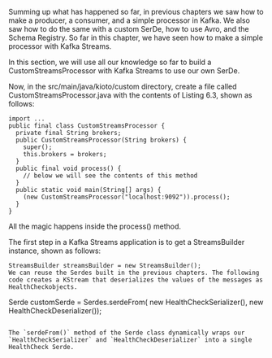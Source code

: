 Summing up what has happened so far, in previous chapters we saw how to make a producer, a consumer, and a simple processor in Kafka. We also saw how to do the same with a custom SerDe, how to use Avro, and the Schema Registry. So far in this chapter, we have seen how to make a simple processor with Kafka Streams.

In this section, we will use all our knowledge so far to build a CustomStreamsProcessor with Kafka Streams to use our own SerDe.

Now, in the src/main/java/kioto/custom directory, create a file called CustomStreamsProcessor.java with the contents of Listing 6.3, shown as follows:

```
import ...
public final class CustomStreamsProcessor {
  private final String brokers;
  public CustomStreamsProcessor(String brokers) {
    super();
    this.brokers = brokers;
  }
  public final void process() {
    // below we will see the contents of this method
  }
  public static void main(String[] args) {
    (new CustomStreamsProcessor("localhost:9092")).process();
  }
}
```

All the magic happens inside the process() method.

The first step in a Kafka Streams application is to get a StreamsBuilder instance, shown as follows:

```
StreamsBuilder streamsBuilder = new StreamsBuilder();
We can reuse the Serdes built in the previous chapters. The following code creates a KStream that deserializes the values of the messages as HealthCheckobjects.

```
Serde customSerde = Serdes.serdeFrom(
  new HealthCheckSerializer(), new HealthCheckDeserializer());
```
 
The `serdeFrom()` method of the Serde class dynamically wraps our `HealthCheckSerializer` and `HealthCheckDeserializer` into a single HealthCheck Serde.